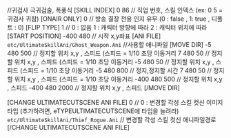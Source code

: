 //귀검사 극귀검술, 폭풍식
[SKILL INDEX] 	 0 86		// 직업 번호, 스킬 인덱스 (ex: 0 5 = 귀검사 귀참)
[ONAIR ONLY] 	 0		// 방송 결장 전용 인지 유무 (0 : false , 1: true , 디폴트 : 0)
[FLIP TYPE]   	  1		// 0 : 없음 1 : 캐릭터 방향에 따라 2 : 캐릭터 위치에 따라 
[START POSITION]    -400 480	// 시작 x,y좌표
[ANI FILE]      `etc/UltimateSkillAni/Ghost_Weapon.Ani` //사용할 애니파일
[MOVE DIR]
  -5 480 500	// 정지할 위치 x,y , 스피드 (스피드 = 1/10 초당 이동거리
   7 480 50	// 정지할 위치 x,y , 스피드 (스피드 = 1/10 초당 이동거리
  -5 480 50	// 정지할 위치 x,y , 스피드 (스피드 = 1/10 초당 이동거리
  -5 480 800	// 정지,정지할 시간
   7 480 50	// 정지할 위치 x,y , 스피드 (스피드 = 1/10 초당 이동거리
-400 480 500	// 정지할 위치 x,y , 스피드
-400 480 2000	// 정지할 위치 x,y , 스피드
[/MOVE DIR]


[CHANGE ULTIMATECUTSCENE ANI FILE]
0					// 0 : 변경할 각성 스킬 컷신 이미지타입 (추가하려면, eTYPEULTIMATECUTSCENE에 타입을 늘려라)
`etc/UltimateSkillAni/Thief_Rogue.Ani`	// 변경할 각성 스킬 컷신 애니파일경로
[/CHANGE ULTIMATECUTSCENE ANI FILE]


